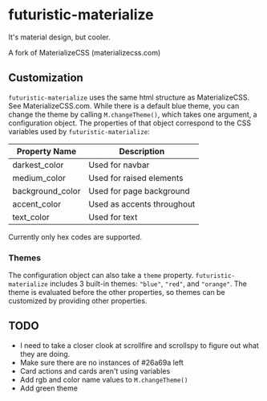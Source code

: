 # futuristic-materialize
It's material design, but cooler.

A fork of MaterializeCSS (materializecss.com)

## Customization

`futuristic-materialize` uses the same html structure as MaterializeCSS. See MaterializeCSS.com.
While there is a default blue theme, you can change the theme by calling `M.changeTheme()`, which takes one argument, a configuration object. The properties of that object correspond to the CSS variables used by `futuristic-materialize`:

|Property Name   |Description                           |
|----------------|--------------------------------------|
|darkest_color   |Used for navbar                       |
|medium_color    |Used for raised elements              |
|background_color|Used for page background              |
|accent_color    |Used as accents throughout            |
|text_color      |Used for text                         |

Currently only hex codes are supported.

### Themes
The configuration object can also take a `theme` property. `futuristic-materialize` includes 3 built-in themes: `"blue"`, `"red"`, and `"orange"`. The theme is evaluated before the other properties, so themes can be customized by providing other properties.

## TODO
- I need to take a closer clook at scrollfire and scrollspy to figure out what they are doing.
- Make sure there are no instances of #26a69a left
- Card actions and cards aren't using variables
- Add rgb and color name values to `M.changeTheme()`
- Add green theme